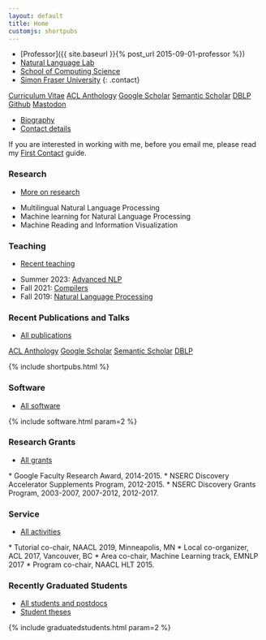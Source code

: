 ```yaml
---
layout: default
title: Home
customjs: shortpubs
---
```


* [Professor]({{ site.baseurl }}{% post_url 2015-09-01-professor %})
* [Natural Language Lab](http://natlang.cs.sfu.ca)
* [School of Computing Science](http://www.cs.sfu.ca/)
* [Simon Fraser University](http://www.sfu.ca)
{: .contact}

<p>
<div class="button-group">
    <a href="{{ site.baseurl }}/public/files/cv.pdf" class="button">Curriculum Vitae</a>
    <a href="https://www.aclweb.org/anthology/people/a/anoop-sarkar/" class="button">ACL Anthology</a>
    <a href="https://scholar.google.ca/citations?user=KhJJchQAAAAJ" class="button">Google Scholar</a>
    <a href="https://www.semanticscholar.org/author/Anoop-Sarkar/3028658" class="button">Semantic Scholar</a>
    <a href="https://dblp.org/pers/hd/s/Sarkar:Anoop" class="button">DBLP</a>
    <a href="https://github.com/anoopsarkar" class="button">Github</a>
    <a href="https://mstdn.ca/@anoopsarkar" class="button">Mastodon</a>
</div>
</p>


<div class="more">
    <ul class="navigate">
        <li><a href="{{ site.baseurl }}/biography">Biography</a></li>
        <li><a href="{{ site.baseurl }}/contact">Contact details</a></li>
    </ul>
</div>

<p>
<div class="alert alert-info">
If you are interested in working with me, before you email me, please read my <a href="{{ site.baseurl }}/firstcontact">First Contact</a> guide.
</div>
</p>

### Research
<div class="more">
    <ul class="navigate">
        <li><a href="{{ site.baseurl }}/research">More on research</a></li>
    </ul>
</div>

* Multilingual Natural Language Processing
* Machine learning for Natural Language Processing
* Machine Reading and Information Visualization 

<!--
### News and Posts
<div class="more">
    <ul class="navigate">
        <li><a href="{{ site.baseurl }}/news">All news and posts</a></li>
        <li><a href="{{ site.baseurl }}/tags">Sorted by tags</a></li>
    </ul>
</div>

<ul class="posts">
  {% for post in site.posts limit:2 %}
    {% unless post.draft == 'true' %}
      <li>
        <a href="{{ site.baseurl }}{{ post.url }}">
          <div>
            <span class="title">{{ post.title }}</span>
            <span class="date">{{ post.date | date_to_string }}</span>
          </div>
        </a>
      </li>
    {% endunless %}
  {% endfor %}
</ul>
-->
<!--
<p><span class="moreinfo"><a href="{{ site.baseurl }}/news">All news and posts ...</a></span></p>
-->

### Teaching
<div class="more">
    <ul class="navigate">
        <li><a href="{{ site.baseurl }}/teaching">Recent teaching</a></li>
    </ul>
</div>

* Summer 2023: [Advanced NLP](http://anoopsarkar.github.io/advanced-nlp-class/)
* Fall 2021: [Compilers](http://anoopsarkar.github.io/compilers-class/)
* Fall 2019: [Natural Language Processing](http://anoopsarkar.github.io/nlp-class/)

### Recent Publications and Talks
<div class="more">
    <ul class="navigate">
        <li><a href="{{ site.baseurl }}/publications">All publications</a></li>
    </ul>
</div>

<p>
<div class="button-group">
    <a href="https://www.aclweb.org/anthology/people/a/anoop-sarkar/" class="button">ACL Anthology</a>
    <a href="https://scholar.google.ca/citations?user=KhJJchQAAAAJ" class="button">Google Scholar</a>
    <a href="https://www.semanticscholar.org/author/Anoop-Sarkar/3028658" class="button">Semantic Scholar</a>
    <a href="https://dblp.org/pers/hd/s/Sarkar:Anoop" class="button">DBLP</a>
</div>
</p>

{% include shortpubs.html %}

### Software
<div class="more">
    <ul class="navigate">
        <li><a href="{{ site.baseurl }}/software">All software</a></li>
    </ul>
</div>

{% include software.html param=2 %}

### Research Grants
<div class="more">
    <ul class="navigate">
        <li><a href="{{ site.baseurl }}/grants">All grants</a></li>
    </ul>
</div>
* Google Faculty Research Award, 2014-2015.
* NSERC Discovery Accelerator Supplements Program, 2012-2015.
* NSERC Discovery Grants Program, 2003-2007, 2007-2012, 2012-2017.

### Service
<div class="more">
    <ul class="navigate">
        <li><a href="{{ site.baseurl }}/service">All activities</a></li>
    </ul>
</div>
* Tutorial co-chair, NAACL 2019, Minneapolis, MN
* Local co-organizer, ACL 2017, Vancouver, BC
* Area co-chair, Machine Learning track, EMNLP 2017
* Program co-chair, NAACL HLT 2015.

### Recently Graduated Students
<div class="more">
    <ul class="navigate">
        <li><a href="{{ site.baseurl }}/people">All students and postdocs</a></li>
        <li><a href="{{ site.baseurl }}/theses">Student theses</a></li>
    </ul>
</div>

{% include graduatedstudents.html param=2 %}

